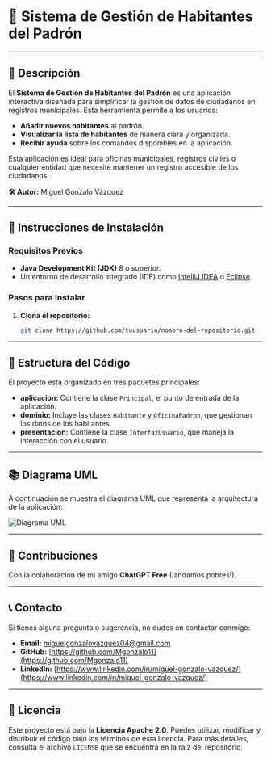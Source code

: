 # 🌟 Sistema de Gestión de Habitantes del Padrón

---

## 📖 Descripción

El **Sistema de Gestión de Habitantes del Padrón** es una aplicación interactiva diseñada para simplificar la gestión de datos de ciudadanos en registros municipales. Esta herramienta permite a los usuarios:

- **Añadir nuevos habitantes** al padrón.
- **Visualizar la lista de habitantes** de manera clara y organizada.
- **Recibir ayuda** sobre los comandos disponibles en la aplicación.

Esta aplicación es ideal para oficinas municipales, registros civiles o cualquier entidad que necesite mantener un registro accesible de los ciudadanos.

**🛠️ Autor:** Miguel Gonzalo Vázquez

---

## 🚀 Instrucciones de Instalación

### **Requisitos Previos**
- **Java Development Kit (JDK)** 8 o superior.
- Un entorno de desarrollo integrado (IDE) como [IntelliJ IDEA](https://www.jetbrains.com/idea/) o [Eclipse](https://www.eclipse.org/).

### **Pasos para Instalar**
1. **Clona el repositorio:**
   ```bash
   git clone https://github.com/tuusuario/nombre-del-repositorio.git

---
## 📂 Estructura del Código

El proyecto está organizado en tres paquetes principales:

- **aplicacion:** Contiene la clase `Principal`, el punto de entrada de la aplicación.
- **dominio:** Incluye las clases `Habitante` y `OficinaPadron`, que gestionan los datos de los habitantes.
- **presentacion:** Contiene la clase `InterfazUsuario`, que maneja la interacción con el usuario.

---

## 📚 Diagrama UML

A continuación se muestra el diagrama UML que representa la arquitectura de la aplicación:

![Diagrama UML](https://github.com/Mgonzalo11/Programacion-I/blob/main/Primer%20Semestre/13-10-2024/Padron_By_Paloma/DiagramaUML.png)

---

## 🤝 Contribuciones

Con la colaboración de mi amigo **ChatGPT Free** (¡andamos pobres!).

---

## 📞 Contacto

Si tienes alguna pregunta o sugerencia, no dudes en contactar conmigo:

- **Email:** [miguelgonzalovazquez04@gmail.com](mailto:miguelgonzalovazquez04@gmail.com)
- **GitHub:** [https://github.com/Mgonzalo11](https://github.com/Mgonzalo11)
- **LinkedIn:** [https://www.linkedin.com/in/miguel-gonzalo-vazquez/](https://www.linkedin.com/in/miguel-gonzalo-vazquez/)

---

## 📝 Licencia

Este proyecto está bajo la **Licencia Apache 2.0**. Puedes utilizar, modificar y distribuir el código bajo los términos de esta licencia. Para más detalles, consulta el archivo `LICENSE` que se encuentra en la raíz del repositorio.
